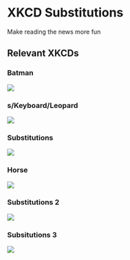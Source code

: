 # XKCD Substitutions

Make reading the news more fun

## Relevant XKCDs
### Batman
[![](https://imgs.xkcd.com/comics/batman.png)](https://xkcd.com/1004 "I'm really worried Christopher Nolan will kill a man dressed like a bat in his next movie. (The man will be dressed like a bat, I mean. Christopher Nolan won't be, probably.)")

### s/Keyboard/Leopard
[![](https://imgs.xkcd.com/comics/s_keyboard_leopard.png)](https://xkcd.com/1031 "Problem Exists Between Leopard And Chair")

### Substitutions
[![](http://imgs.xkcd.com/comics/substitutions.png)](http://www.xkcd.com/1288 "INSIDE ELON MUSK'S NEW ATOMIC CAT")

### Horse
[![](https://imgs.xkcd.com/comics/horse.png)](https://xkcd.com/1418 "Officer suspended from horse.")

### Substitutions 2
[![](http://imgs.xkcd.com/comics/substitutions_2.png)](http://xkcd.com/1625 "Within a few minutes, our roads will be full of uncontrollably-swerving cars and our skies full of Amazon delivery dogs.")

### Subsitutions 3
[![](http://imgs.xkcd.com/comics/substitutions_3.png)](http://xkcd.com/1679 "BREAKING: Channing Tatum and his friends explore haunted city")
